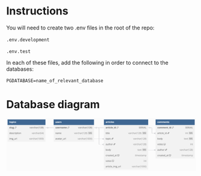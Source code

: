 # Instructions

You will need to create two .env files in the root of the repo:

`.env.development`

`.env.test`

In each of these files, add the following in order to connect to the databases:

```
PGDATABASE=name_of_relevant_database
```

# Database diagram

![Database diagram](db_diagram.png)

